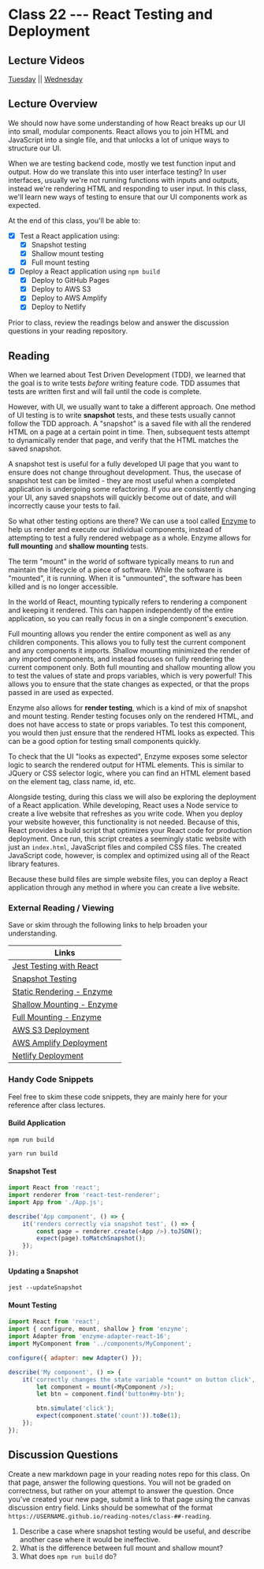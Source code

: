 # Class 22 --- React Testing and Deployment

## Lecture Videos

[Tuesday]() || [Wednesday]()

## Lecture Overview

We should now have some understanding of how React breaks up our UI into small, modular components. React allows you to join HTML and JavaScript into a single file, and that unlocks a lot of unique ways to structure our UI.

When we are testing backend code, mostly we test function input and output. How do we translate this into user interface testing? In user interfaces, usually we're not running functions with inputs and outputs, instead we're rendering HTML and responding to user input. In this class, we'll learn new ways of testing to ensure that our UI components work as expected. 

At the end of this class, you'll be able to:

-   [x] Test a React application using: 
    -   [x] Snapshot testing
    -   [x] Shallow mount testing
    -   [x] Full mount testing 
-   [x] Deploy a React application using `npm build`
    -   [x] Deploy to GitHub Pages
    -   [x] Deploy to AWS S3
    -   [x] Deploy to AWS Amplify 
    -   [x] Deploy to Netlify 

Prior to class, review the readings below and answer the discussion questions in your reading repository.

## Reading

When we learned about Test Driven Development (TDD), we learned that the goal is to write tests _before_ writing feature code. TDD assumes that tests are written first and will fail until the code is complete.

However, with UI, we usually want to take a different approach. One method of UI testing is to write **snapshot** tests, and these tests usually cannot follow the TDD approach. A "snapshot" is a saved file with all the rendered HTML on a page at a certain point in time. Then, subsequent tests attempt to dynamically render that page, and verify that the HTML matches the saved snapshot. 

A snapshot test is useful for a fully developed UI page that you want to ensure does not change throughout development. Thus, the usecase of snapshot test can be limited - they are most useful when a completed application is undergoing some refactoring. If you are consistently changing your UI, any saved snapshots will quickly become out of date, and will incorrectly cause your tests to fail. 

So what other testing options are there? We can use a tool called [Enzyme](https://airbnb.io/enzyme/) to help us render and execute our individual components, instead of attempting to test a fully rendered webpage as a whole. Enzyme allows for **full mounting** and **shallow mounting** tests. 

The term "mount" in the world of software typically means to run and maintain the lifecycle of a piece of software. While the software is "mounted", it is running. When it is "unmounted", the software has been killed and is no longer accessible. 

In the world of React, mounting typically refers to rendering a component and keeping it rendered. This can happen independently of the entire application, so you can really focus in on a single component's execution. 

Full mounting allows you render the entire component as well as any children components. This allows you to fully test the current component and any components it imports. Shallow mounting minimized the render of any imported components, and instead focuses on fully rendering the current component only. Both full mounting and shallow mounting allow you to test the values of state and props variables, which is very powerful! This allows you to ensure that the state changes as expected, or that the props passed in are used as expected. 

Enzyme also allows for **render testing**, which is a kind of mix of snapshot and mount testing. Render testing focuses only on the rendered HTML, and does not have access to state or props variables. To test this component, you would then just ensure that the rendered HTML looks as expected. This can be a good option for testing small components quickly. 

To check that the UI "looks as expected", Enzyme exposes some selector logic to search the rendered output for HTML elements. This is similar to JQuery or CSS selector logic, where you can find an HTML element based on the element tag, class name, id, etc. 

Alongside testing, during this class we will also be exploring the deployment of a React application. While developing, React uses a Node service to create a live website that refreshes as you write code. When you deploy your website however, this functionality is not needed. Because of this, React provides a build script that optimizes your React code for production deployment. Once run, this script creates a seemingly static website with just an `index.html`, JavaScript files and compiled CSS files. The created JavaScript code, however, is complex and optimized using all of the React library features.  

Because these build files are simple website files, you can deploy a React application through any method in where you can create a live website. 

### External Reading / Viewing

Save or skim through the following links to help broaden your understanding.

| Links                                                        |
| ------------------------------------------------------------ |
| [Jest Testing with React](https://create-react-app.dev/docs/running-tests/) |
| [Snapshot Testing](https://jestjs.io/docs/en/snapshot-testing) |
| [Static Rendering - Enzyme](https://airbnb.io/enzyme/docs/api/shallow.html) |
| [Shallow Mounting - Enzyme](https://airbnb.io/enzyme/docs/api/render.html) |
| [Full Mounting - Enzyme](https://airbnb.io/enzyme/docs/api/mount.html) |
| [AWS S3 Deployment](https://www.youtube.com/watch?v=Kay-UvVCNFs) |
| [AWS Amplify Deployment](https://www.youtube.com/watch?v=DHLZAzdT44Y) |
| [Netlify Deployment](https://www.youtube.com/watch?v=sGBdp9r2GSg) |

### Handy Code Snippets

Feel free to skim these code snippets, they are mainly here for your reference after class lectures.

#### Build Application 

```
npm run build 
```

```
yarn run build
```

#### Snapshot Test

```javascript
import React from 'react';
import renderer from 'react-test-renderer';
import App from './App.js';

describe('App component', () => {
    it('renders correctly via snapshot test', () => {
        const page = renderer.create(<App />).toJSON();
        expect(page).toMatchSnapshot();
    });
});
```

#### Updating a Snapshot

```
jest --updateSnapshot
```

#### Mount Testing

```javascript
import React from 'react';
import { configure, mount, shallow } from 'enzyme';
import Adapter from 'enzyme-adapter-react-16';
import MyComponent from '../components/MyComponent';

configure({ adapter: new Adapter() });

describe('My component', () => {
    it('correctly changes the state variable *count* on button click', () => {
        let component = mount(<MyComponent />);
        let btn = component.find('button#my-btn');

        btn.simulate('click');
        expect(component.state('count')).toBe(1);
    });
});
```

## Discussion Questions

Create a new markdown page in your reading notes repo for this class. On that page, answer the following questions. You will not be graded on correctness, but rather on your attempt to answer the question. Once you've created your new page, submit a link to that page using the canvas discussion entry field. Links should be somewhat of the format `https://USERNAME.github.io/reading-notes/class-##-reading`.

1. Describe a case where snapshot testing would be useful, and describe another case where it would be ineffective.
2. What is the difference between full mount and shallow mount? 
3. What does `npm run build` do? 
